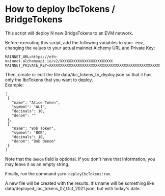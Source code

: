 # How to deploy IbcTokens / BridgeTokens

This script will deploy N new BridgeTokens to an EVM network.

Before executing this script, add the following variables to your .env, changing the values to your actual mainnet Alchemy URL and Private Key:

```
MAINNET_URL=https://eth-mainnet.alchemyapi.io/v2/XXXXXXXXXXXXXXXXXXXXXXXX
MAINNET_PRIVATE_KEY=XXXXXXXXXXXXXXXXXXXXXXXXXXXXXXXXXXXXXXXXXXXXXXXXXXXXX
```

Then, create or edit the file data/ibc_tokens_to_deploy.json so that it has only the IbcTokens that you want to deploy.  
Example:

```
[
 {
   "name": "Alice Token",
   "symbol": "ALI",
   "decimals": 10,
   "denom": ""
 },
 {
   "name": "Bob Token",
   "symbol": "BOB",
   "decimals": 18,
   "denom": "Bob denom"
 }
]
```

Note that the `denom` field is optional. If you don't have that information, you may leave it as an empty string.

Finally, run the command `yarn deployIbcTokens:run`.

A new file will be created with the results. It's name will be something like data/deployed_ibc_tokens_07_Oct_2021.json, but with today's date.
